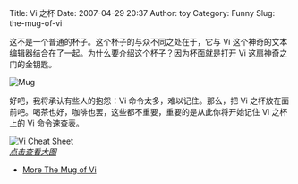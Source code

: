 Title: Vi 之杯
Date: 2007-04-29 20:37
Author: toy
Category: Funny
Slug: the-mug-of-vi

这不是一个普通的杯子。这个杯子的与众不同之处在于，它与 Vi
这个神奇的文本编辑器结合在了一起。为什么要介绍这个杯子？因为杯面就是打开
Vi 这扇神奇之门的金钥匙。

![Mug](http://i.linuxtoy.org/i/2007/04/mug.jpg)

好吧，我将承认有些人的抱怨：Vi 命令太多，难以记住。那么，把 Vi
之杯放在面前吧。喝茶也好，咖啡也罢，这些都不重要，重要的是从此你将开始记住
Vi 之杯上的 Vi 命令速查表。

[![Vi Cheat
Sheet](http://i.linuxtoy.org/i/2007/04/label_big_s.jpg)](http://i.linuxtoy.org/i/2007/04/label_big.jpg)  
*[点击查看大图](http://i.linuxtoy.org/i/2007/04/label_big.jpg)*

- [More The Mug of Vi](http://nostarch.com/frameset.php?startat=mug)
